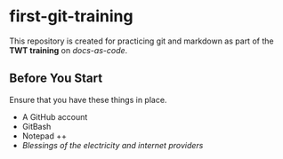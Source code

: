 # first-git-training

This repository is created for practicing git and markdown as part of the **TWT training** on *docs-as-code*.

## Before You Start

Ensure that you have these things in place.

- A GitHub account
- GitBash
- Notepad ++
- *Blessings of the electricity and internet providers*
